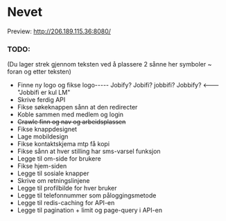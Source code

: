 # Nevet

Preview:
http://206.189.115.36:8080/


### TODO:
(Du lager strek gjennom teksten ved å plassere 2 sånne her symboler ~ foran og etter teksten)
- Finne ny logo og fikse logo----- Jobify? Jobifi? jobbifi? Jobbify? <--- "Jobbifi er kul LM"
- Skrive ferdig API
- Fikse søkeknappen sånn at den redirecter
- Koble sammen med medlem og login
- ~~Crawle finn og nav og arbeidsplassen~~
- Fikse knappdesignet
- Lage mobildesign
- Fikse kontaktskjema mtp få kopi
- Fikse sånn at hver stilling har sms-varsel funksjon
- Legge til om-side for brukere
- Fikse hjem-siden
- Legge til sosiale knapper
- Skrive om retningslinjene
- Legge til profilbilde for hver bruker
- Legge til telefonnummer som påloggingsmetode
- Legge til redis-caching for API-en
- Legge til pagination + limit og page-query i API-en

